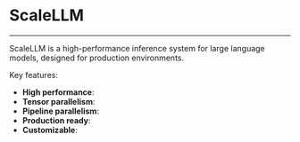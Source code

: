 # ScaleLLM

---
ScaleLLM is a high-performance inference system for large language models, designed for production environments.

Key features:

- **High performance**:
- **Tensor parallelism**:
- **Pipeline parallelism**:
- **Production ready**:
- **Customizable**:
